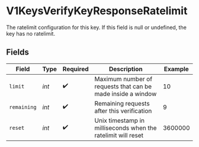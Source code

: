 # V1KeysVerifyKeyResponseRatelimit

The ratelimit configuration for this key. If this field is null or undefined, the key has no ratelimit.


## Fields

| Field                                                        | Type                                                         | Required                                                     | Description                                                  | Example                                                      |
| ------------------------------------------------------------ | ------------------------------------------------------------ | ------------------------------------------------------------ | ------------------------------------------------------------ | ------------------------------------------------------------ |
| `limit`                                                      | *int*                                                        | :heavy_check_mark:                                           | Maximum number of requests that can be made inside a window  | 10                                                           |
| `remaining`                                                  | *int*                                                        | :heavy_check_mark:                                           | Remaining requests after this verification                   | 9                                                            |
| `reset`                                                      | *int*                                                        | :heavy_check_mark:                                           | Unix timestamp in milliseconds when the ratelimit will reset | 3600000                                                      |